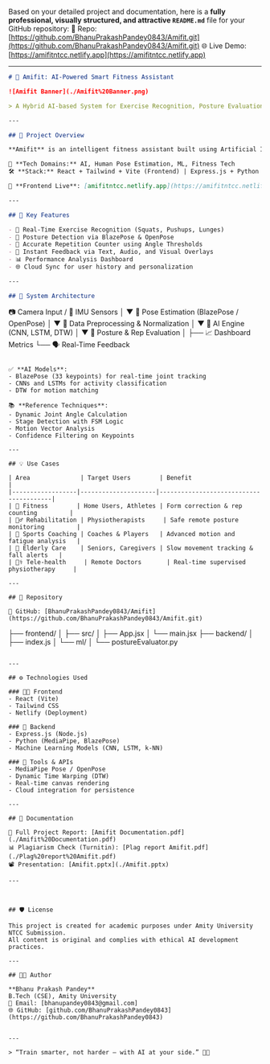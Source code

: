 Based on your detailed project and documentation, here is a **fully professional, visually structured, and attractive `README.md`** file for your GitHub repository:
📎 Repo: [https://github.com/BhanuPrakashPandey0843/Amifit.git](https://github.com/BhanuPrakashPandey0843/Amifit.git)
🌐 Live Demo: [https://amifitntcc.netlify.app](https://amifitntcc.netlify.app)

---

```md
# 🧠 Amifit: AI-Powered Smart Fitness Assistant

![Amifit Banner](./Amifit%20Banner.png)

> A Hybrid AI-based System for Exercise Recognition, Posture Evaluation, and Real-Time Feedback

---

## 📌 Project Overview

**Amifit** is an intelligent fitness assistant built using Artificial Intelligence and advanced computer vision. It recognizes exercises, evaluates posture, counts repetitions, and delivers corrective feedback — all in real time through your webcam. This hybrid approach merges vision-based models with ML-based logic to create a smart, accessible fitness tracking solution.

🧪 **Tech Domains:** AI, Human Pose Estimation, ML, Fitness Tech  
🛠️ **Stack:** React + Tailwind + Vite (Frontend) | Express.js + Python + MediaPipe (Backend)

🔗 **Frontend Live**: [amifitntcc.netlify.app](https://amifitntcc.netlify.app)

---

## 🎯 Key Features

- 📸 Real-Time Exercise Recognition (Squats, Pushups, Lunges)
- 🏃 Posture Detection via BlazePose & OpenPose
- 🔁 Accurate Repetition Counter using Angle Thresholds
- 💬 Instant Feedback via Text, Audio, and Visual Overlays
- 📊 Performance Analysis Dashboard
- 🌐 Cloud Sync for user history and personalization

---

## 🧠 System Architecture

```

📷 Camera Input / 🎯 IMU Sensors
│
▼
🧍 Pose Estimation (BlazePose / OpenPose)
│
▼
🧹 Data Preprocessing & Normalization
│
▼
🧠 AI Engine (CNN, LSTM, DTW)
│
▼
🎯 Posture & Rep Evaluation
│
├── 📈 Dashboard Metrics
└── 🗣️ Real-Time Feedback

```

✅ **AI Models**:  
- BlazePose (33 keypoints) for real-time joint tracking  
- CNNs and LSTMs for activity classification  
- DTW for motion matching

📚 **Reference Techniques**:  
- Dynamic Joint Angle Calculation  
- Stage Detection with FSM Logic  
- Motion Vector Analysis  
- Confidence Filtering on Keypoints

---

## 💡 Use Cases

| Area              | Target Users        | Benefit                                |
|------------------|---------------------|----------------------------------------|
| 💪 Fitness        | Home Users, Athletes | Form correction & rep counting         |
| 🧘‍♂️ Rehabilitation | Physiotherapists     | Safe remote posture monitoring         |
| 🏅 Sports Coaching | Coaches & Players   | Advanced motion and fatigue analysis   |
| 👴 Elderly Care    | Seniors, Caregivers | Slow movement tracking & fall alerts   |
| 🧑‍⚕️ Tele-health     | Remote Doctors       | Real-time supervised physiotherapy     |

---

## 🔗 Repository

📁 GitHub: [BhanuPrakashPandey0843/Amifit](https://github.com/BhanuPrakashPandey0843/Amifit.git)

```

├── frontend/
│   ├── src/
│   ├── App.jsx
│   └── main.jsx
├── backend/
│   ├── index.js
│   └── ml/
│       └── postureEvaluator.py

```

---

## ⚙️ Technologies Used

### 👩‍🎨 Frontend
- React (Vite)
- Tailwind CSS
- Netlify (Deployment)

### 🔧 Backend
- Express.js (Node.js)
- Python (MediaPipe, BlazePose)
- Machine Learning Models (CNN, LSTM, k-NN)

### 🧰 Tools & APIs
- MediaPipe Pose / OpenPose
- Dynamic Time Warping (DTW)
- Real-time canvas rendering
- Cloud integration for persistence

---

## 📖 Documentation

📄 Full Project Report: [Amifit Documentation.pdf](./Amifit%20Documentation.pdf)  
📊 Plagiarism Check (Turnitin): [Plag report Amifit.pdf](./Plag%20report%20Amifit.pdf)  
📽️ Presentation: [Amifit.pptx](./Amifit.pptx)

---



## 🛡️ License

This project is created for academic purposes under Amity University NTCC Submission.  
All content is original and complies with ethical AI development practices.

---

## 👨‍💻 Author

**Bhanu Prakash Pandey**  
B.Tech (CSE), Amity University  
📧 Email: [bhanupandey0843@gmail.com]  
🌐 GitHub: [github.com/BhanuPrakashPandey0843](https://github.com/BhanuPrakashPandey0843)


---

> “Train smarter, not harder — with AI at your side.” 💪🤖

